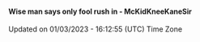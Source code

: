 #### Wise man says only fool rush in - McKidKneeKaneSir
Updated on 01/03/2023 - 16:12:55 (UTC) Time Zone
